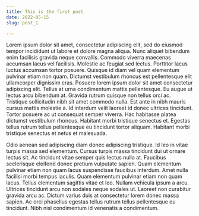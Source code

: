 ```yaml
---
title: This is the first post
date: 2022-05-15
slug: post_1

---
```


Lorem ipsum dolor sit amet, consectetur adipiscing elit, sed do eiusmod tempor incididunt ut labore et dolore magna aliqua. Nunc aliquet bibendum enim facilisis gravida neque convallis. Commodo viverra maecenas accumsan lacus vel facilisis. Molestie ac feugiat sed lectus. Porttitor lacus luctus accumsan tortor posuere. Quisque id diam vel quam elementum pulvinar etiam non quam. Dictumst vestibulum rhoncus est pellentesque elit ullamcorper dignissim cras. Posuere lorem ipsum dolor sit amet consectetur adipiscing elit. Tellus at urna condimentum mattis pellentesque. Eu augue ut lectus arcu bibendum at. Gravida rutrum quisque non tellus orci ac. Tristique sollicitudin nibh sit amet commodo nulla. Est ante in nibh mauris cursus mattis molestie a. Id interdum velit laoreet id donec ultrices tincidunt. Tortor posuere ac ut consequat semper viverra. Hac habitasse platea dictumst vestibulum rhoncus. Habitant morbi tristique senectus et. Egestas tellus rutrum tellus pellentesque eu tincidunt tortor aliquam. Habitant morbi tristique senectus et netus et malesuada.

Odio aenean sed adipiscing diam donec adipiscing tristique. Id leo in vitae turpis massa sed elementum. Cursus turpis massa tincidunt dui ut ornare lectus sit. Ac tincidunt vitae semper quis lectus nulla at. Faucibus scelerisque eleifend donec pretium vulputate sapien. Quam elementum pulvinar etiam non quam lacus suspendisse faucibus interdum. Amet nulla facilisi morbi tempus iaculis. Quam elementum pulvinar etiam non quam lacus. Tellus elementum sagittis vitae et leo. Nullam vehicula ipsum a arcu. Ultrices tincidunt arcu non sodales neque sodales ut. Laoreet non curabitur gravida arcu ac. Dictum varius duis at consectetur lorem donec massa sapien. Ac orci phasellus egestas tellus rutrum tellus pellentesque eu tincidunt. Nibh nisl condimentum id venenatis a condimentum.